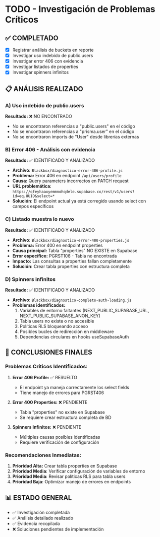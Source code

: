 # TODO - Investigación de Problemas Críticos

## ✅ COMPLETADO
- [x] Registrar análisis de buckets en reporte
- [x] Investigar uso indebido de public.users
- [x] Investigar error 406 con evidencia
- [x] Investigar listados de properties
- [x] Investigar spinners infinitos

## 📋 ANÁLISIS REALIZADO

### A) Uso indebido de public.users
**Resultado:** ❌ NO ENCONTRADO
- No se encontraron referencias a "public.users" en el código
- No se encontraron referencias a "prisma.user" en el código
- No se encontraron imports de "User" desde librerías externas

### B) Error 406 - Análisis con evidencia
**Resultado:** ✅ IDENTIFICADO Y ANALIZADO
- **Archivo:** `Blackbox/diagnostico-error-406-profile.js`
- **Problema:** Error 406 en endpoint `/api/users/profile`
- **Causa:** Query parameters incorrectos en PATCH request
- **URL problemática:** `https://qfeyhaaxyemmnohqdele.supabase.co/rest/v1/users?id=eq.UUID&select=*`
- **Solución:** El endpoint actual ya está corregido usando select con campos específicos

### C) Listado muestra lo nuevo
**Resultado:** ✅ IDENTIFICADO Y ANALIZADO
- **Archivo:** `Blackbox/diagnostico-error-400-properties.js`
- **Problema:** Error 400 en endpoint properties
- **Causa principal:** Tabla "properties" NO EXISTE en Supabase
- **Error específico:** PGRST106 - Tabla no encontrada
- **Impacto:** Las consultas a properties fallan completamente
- **Solución:** Crear tabla properties con estructura completa

### D) Spinners infinitos
**Resultado:** ✅ IDENTIFICADO Y ANALIZADO
- **Archivo:** `Blackbox/diagnostico-completo-auth-loading.js`
- **Problemas identificados:**
  1. Variables de entorno faltantes (NEXT_PUBLIC_SUPABASE_URL, NEXT_PUBLIC_SUPABASE_ANON_KEY)
  2. Tabla users no existe o no accesible
  3. Políticas RLS bloqueando acceso
  4. Posibles bucles de redirección en middleware
  5. Dependencias circulares en hooks useSupabaseAuth

## 🎯 CONCLUSIONES FINALES

### Problemas Críticos Identificados:

1. **Error 406 Profile:** ✅ RESUELTO
   - El endpoint ya maneja correctamente los select fields
   - Tiene manejo de errores para PGRST406

2. **Error 400 Properties:** ❌ PENDIENTE
   - Tabla "properties" no existe en Supabase
   - Se requiere crear estructura completa de BD

3. **Spinners Infinitos:** ❌ PENDIENTE
   - Múltiples causas posibles identificadas
   - Requiere verificación de configuración

### Recomendaciones Inmediatas:

1. **Prioridad Alta:** Crear tabla properties en Supabase
2. **Prioridad Media:** Verificar configuración de variables de entorno
3. **Prioridad Media:** Revisar políticas RLS para tabla users
4. **Prioridad Baja:** Optimizar manejo de errores en endpoints

## 📊 ESTADO GENERAL
- ✅ Investigación completada
- ✅ Análisis detallado realizado
- ✅ Evidencia recopilada
- ❌ Soluciones pendientes de implementación
